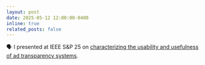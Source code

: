 ```yaml
---
layout: post
date: 2025-05-12 12:00:00-0400
inline: true
related_posts: false
---
```


🗣️ I presented at IEEE S&P 25 on [characterizing the usability and usefulness of ad transparency systems](https://doi.ieeecomputersociety.org/10.1109/SP61157.2025.00148).